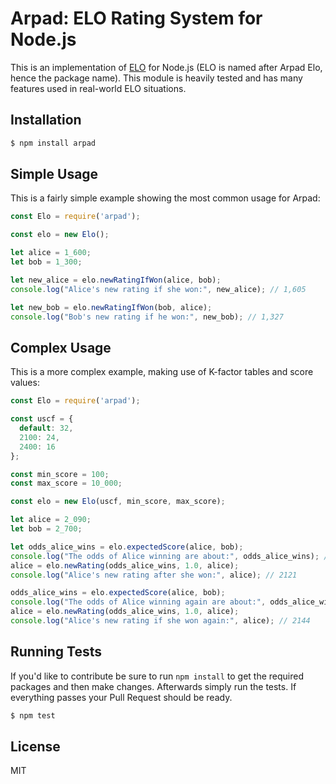 # Arpad: ELO Rating System for Node.js

This is an implementation of [ELO](http://en.wikipedia.org/wiki/Elo_rating_system) for Node.js (ELO is named after Arpad Elo, hence the package name).
This module is heavily tested and has many features used in real-world ELO situations.

## Installation

```bash
$ npm install arpad
```

## Simple Usage

This is a fairly simple example showing the most common usage for Arpad:

```javascript
const Elo = require('arpad');

const elo = new Elo();

let alice = 1_600;
let bob = 1_300;

let new_alice = elo.newRatingIfWon(alice, bob);
console.log("Alice's new rating if she won:", new_alice); // 1,605

let new_bob = elo.newRatingIfWon(bob, alice);
console.log("Bob's new rating if he won:", new_bob); // 1,327
```

## Complex Usage

This is a more complex example, making use of K-factor tables and score values:

```javascript
const Elo = require('arpad');

const uscf = {
  default: 32,
  2100: 24,
  2400: 16
};

const min_score = 100;
const max_score = 10_000;

const elo = new Elo(uscf, min_score, max_score);

let alice = 2_090;
let bob = 2_700;

let odds_alice_wins = elo.expectedScore(alice, bob);
console.log("The odds of Alice winning are about:", odds_alice_wins); // 0.029
alice = elo.newRating(odds_alice_wins, 1.0, alice);
console.log("Alice's new rating after she won:", alice); // 2121

odds_alice_wins = elo.expectedScore(alice, bob);
console.log("The odds of Alice winning again are about:", odds_alice_wins); // 0.034
alice = elo.newRating(odds_alice_wins, 1.0, alice);
console.log("Alice's new rating if she won again:", alice); // 2144
```

## Running Tests

If you'd like to contribute be sure to run `npm install` to get the required packages and then make changes.
Afterwards simply run the tests.
If everything passes your Pull Request should be ready.

```bash
$ npm test
```

## License

MIT
